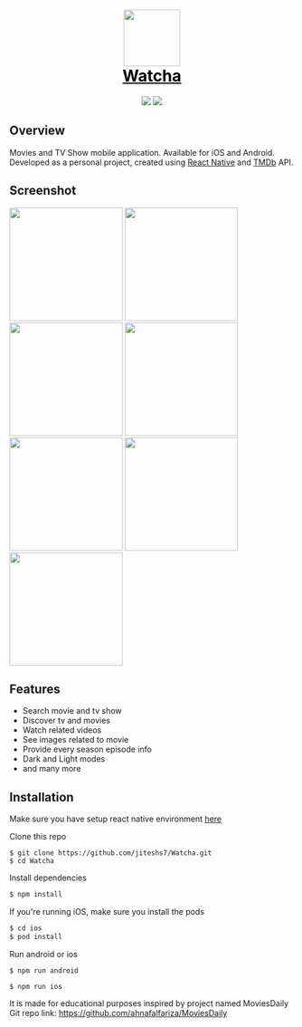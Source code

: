 <h1 align="center">
  <img src="screeshots/icon.png" width="100"><br>
  <a href="github.com/jiteshs7/Watcha.git" style="color: black"><span>Watcha</span></a><br>
</h1>

<p align="center">
  <img src="https://img.shields.io/badge/react-16.13-green.svg" />
  <img src="https://img.shields.io/badge/react--native-0.63-blue.svg" />
</p>

## Overview

Movies and TV Show mobile application. Available for iOS and Android.
Developed as a personal project, created using [React Native](https://facebook.github.io/react-native/) and [TMDb](https://www.themoviedb.org/) API.

## Screenshot

<img src="screeshots/home.png" width="200" /> 
<img src="screeshots/homeDark.png" width="200" /> 
<img src="screeshots/list.png" width="200" /> 
<img src="screeshots/listDark.png" width="200" /> 
<img src="screeshots/detail.png" width="200" /> 
<img src="screeshots/detailDark.png" width="200" /> 
<img src="screeshots/demoImage.png" width="200" />

## Features

- Search movie and tv show
- Discover tv and movies
- Watch related videos
- See images related to movie
- Provide every season episode info
- Dark and Light modes
- and many more

## Installation

Make sure you have setup react native environment [here](https://reactnative.dev/docs/environment-setup)

Clone this repo

```
$ git clone https://github.com/jiteshs7/Watcha.git
$ cd Watcha
```

Install dependencies

```sh
$ npm install
```

If you're running iOS, make sure you install the pods

```sh
$ cd ios
$ pod install
```

Run android or ios

```
$ npm run android
```

```
$ npm run ios
```

It is made for educational purposes inspired by project named MoviesDaily
Git repo link: https://github.com/ahnafalfariza/MoviesDaily
